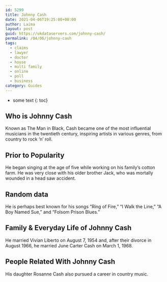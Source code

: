 ```yaml
---
id: 5299
title: Johnny Cash
date: 2021-04-06T19:25:00+00:00
author: Laima
layout: post
guid: https://ukdataservers.com/johnny-cash/
permalink: /04/06/johnny-cash
tags:
  - claims
  - lawyer
  - doctor
  - house
  - multi family
  - online
  - poll
  - business
category: Guides
---
```


* some text
{: toc}


## Who is Johnny Cash
                  
                  
                  
Known as The Man in Black, Cash became one of the most influential musicians in the twentieth century, inspiring artists in various genres, from country to rock &#8216;n&#8217; roll.
                  
              
            
              
            
                
                
                
## Prior to Popularity
                  
                  
                  
He began singing at the age of five while working on his family&#8217;s cotton farm. He was very close with his older brother Jack, who was mortally wounded in a head saw accident.
                  
              
            
              
            
                
                
                
## Random data
                  
                  
                  
He is perhaps best known for his songs &#8220;Ring of Fire,&#8221; &#8220;I Walk the Line,&#8221; &#8220;A Boy Named Sue,&#8221; and &#8220;Folsom Prison Blues.&#8221;
                  
              
            
              
            
                
                
                
## Family & Everyday Life of Johnny Cash
                  
                  
                  
He married Vivian Liberto on August 7, 1954 and, after their divorce in August 1966, he married June Carter Cash on March 1, 1968.
                  
              
            
              
            
                
                
                
## People Related With Johnny Cash
                  
                  
                  
His daughter Rosanne Cash also pursued a career in country music.
                  
              
            
              
            
                
              
            
              
              
            
            
              
            
          
          
          